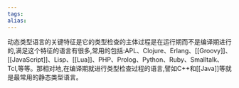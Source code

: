 ```yaml
---
tags: 
alias:
---
```


动态类型语言的关键特征是它的类型检查的主体过程是在运行期而不是编译期进行的,满足这个特征的语言有很多,常用的包括:APL、Clojure、Erlang、[[Groovy]]、[[JavaScript]]、Lisp、[[Lua]]、PHP、Prolog、Python、Ruby、Smalltalk、Tcl,等等。那相对地,在编译期就进行类型检查过程的语言,譬如C++和[[Java]]等就是最常用的静态类型语言。


